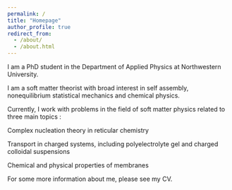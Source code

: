 ```yaml
---
permalink: /
title: "Homepage"
author_profile: true
redirect_from: 
  - /about/
  - /about.html
---
```

I am a PhD student in the Department of Applied Physics at Northwestern University. 

I am a soft matter theorist with broad interest in self assembly, nonequilibrium statistical mechanics and chemical physics.

Currently, I work with problems in the field of soft matter physics related to three main topics : 

Complex nucleation theory in reticular chemistry

Transport in charged systems, including polyelectrolyte gel and charged colloidal suspensions

Chemical and physical properties of membranes

For some more information about me, please see my CV. 
